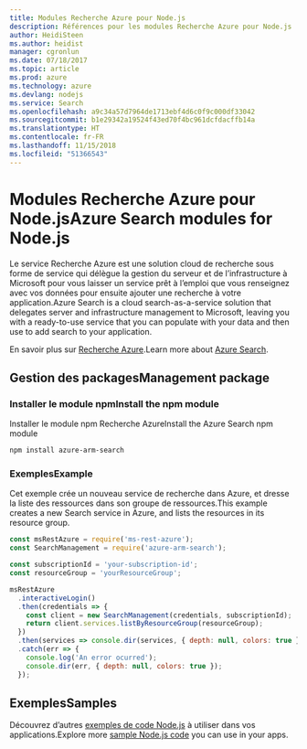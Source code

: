 ```yaml
---
title: Modules Recherche Azure pour Node.js
description: Références pour les modules Recherche Azure pour Node.js
author: HeidiSteen
ms.author: heidist
manager: cgronlun
ms.date: 07/18/2017
ms.topic: article
ms.prod: azure
ms.technology: azure
ms.devlang: nodejs
ms.service: Search
ms.openlocfilehash: a9c34a57d7964de1713ebf4d6c0f9c000df33042
ms.sourcegitcommit: b1e29342a19524f43ed70f4bc961dcfdacffb14a
ms.translationtype: HT
ms.contentlocale: fr-FR
ms.lasthandoff: 11/15/2018
ms.locfileid: "51366543"
---
```

# <a name="azure-search-modules-for-nodejs"></a><span data-ttu-id="4e490-103">Modules Recherche Azure pour Node.js</span><span class="sxs-lookup"><span data-stu-id="4e490-103">Azure Search modules for Node.js</span></span>

<span data-ttu-id="4e490-104">Le service Recherche Azure est une solution cloud de recherche sous forme de service qui délègue la gestion du serveur et de l’infrastructure à Microsoft pour vous laisser un service prêt à l’emploi que vous renseignez avec vos données pour ensuite ajouter une recherche à votre application.</span><span class="sxs-lookup"><span data-stu-id="4e490-104">Azure Search is a cloud search-as-a-service solution that delegates server and infrastructure management to Microsoft, leaving you with a ready-to-use service that you can populate with your data and then use to add search to your application.</span></span>

<span data-ttu-id="4e490-105">En savoir plus sur [Recherche Azure](https://docs.microsoft.com/azure/search/search-what-is-azure-search).</span><span class="sxs-lookup"><span data-stu-id="4e490-105">Learn more about [Azure Search](https://docs.microsoft.com/azure/search/search-what-is-azure-search).</span></span>

## <a name="management-package"></a><span data-ttu-id="4e490-106">Gestion des packages</span><span class="sxs-lookup"><span data-stu-id="4e490-106">Management package</span></span>

### <a name="install-the-npm-module"></a><span data-ttu-id="4e490-107">Installer le module npm</span><span class="sxs-lookup"><span data-stu-id="4e490-107">Install the npm module</span></span>

<span data-ttu-id="4e490-108">Installer le module npm Recherche Azure</span><span class="sxs-lookup"><span data-stu-id="4e490-108">Install the Azure Search npm module</span></span>

```bash
npm install azure-arm-search
```

### <a name="example"></a><span data-ttu-id="4e490-109">Exemples</span><span class="sxs-lookup"><span data-stu-id="4e490-109">Example</span></span>

<span data-ttu-id="4e490-110">Cet exemple crée un nouveau service de recherche dans Azure, et dresse la liste des ressources dans son groupe de ressources.</span><span class="sxs-lookup"><span data-stu-id="4e490-110">This example creates a new Search service in Azure, and lists the resources in its resource group.</span></span>

```javascript
const msRestAzure = require('ms-rest-azure');
const SearchManagement = require('azure-arm-search');

const subscriptionId = 'your-subscription-id';
const resourceGroup = 'yourResourceGroup';

msRestAzure
  .interactiveLogin()
  .then(credentials => {
    const client = new SearchManagement(credentials, subscriptionId);
    return client.services.listByResourceGroup(resourceGroup);
  })
  .then(services => console.dir(services, { depth: null, colors: true }))
  .catch(err => {
    console.log('An error ocurred');
    console.dir(err, { depth: null, colors: true });
  });
```

## <a name="samples"></a><span data-ttu-id="4e490-111">Exemples</span><span class="sxs-lookup"><span data-stu-id="4e490-111">Samples</span></span>

<span data-ttu-id="4e490-112">Découvrez d’autres [exemples de code Node.js](https://azure.microsoft.com/resources/samples/?platform=nodejs) à utiliser dans vos applications.</span><span class="sxs-lookup"><span data-stu-id="4e490-112">Explore more [sample Node.js code](https://azure.microsoft.com/resources/samples/?platform=nodejs) you can use in your apps.</span></span>
